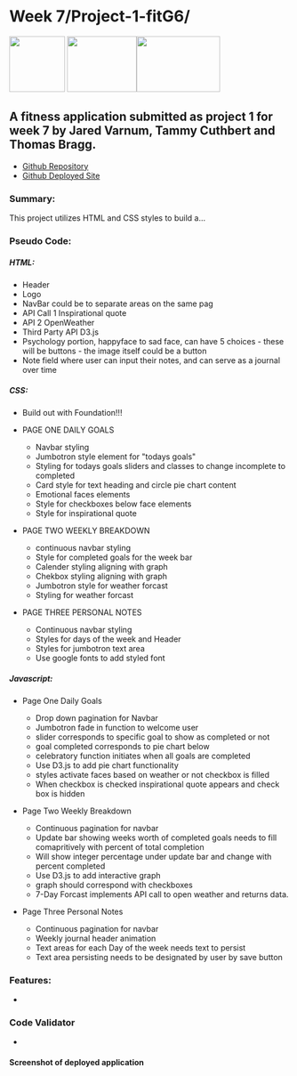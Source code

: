 # Week 7/Project-1-fitG6/
<img src="https://www.pngitem.com/pimgs/m/520-5208614_curso-programacin-front-end-completo-transparent-html-css.png" width="100" height="100"> <img src="https://i.stack.imgur.com/dMXbE.png" width="125" height="100"><img src="https://i.dlpng.com/static/png/7044135_preview.png" width="150" height="100">

## A fitness application submitted as project 1 for week 7 by Jared Varnum, Tammy Cuthbert and Thomas Bragg.

* [Github Repository](https://github.com/TicTac2992/project-1-fitG6)
* [Github Deployed Site](https://tictac2992.github.io/project-1-fitG6/)

### Summary:
This project utilizes HTML and CSS styles to build a...

### Pseudo Code:
##### HTML:
* Header
* Logo
* NavBar could be to separate areas on the same pag
* API Call 1 Inspirational quote
* API 2 OpenWeather
* Third Party API  D3.js 
* Psychology portion, happyface to sad face, can have 5 choices - these will be buttons - the image itself could be a button 
* Note field where user can input their notes, and can serve as a journal over time

##### CSS:
* Build out with Foundation!!! 
* PAGE ONE DAILY GOALS 
    * Navbar styling 
    * Jumbotron style element for "todays goals" 
    * Styling for todays goals sliders and classes to change incomplete to completed 
    * Card style for text heading and circle pie chart content 
    * Emotional faces elements 
    * Style for checkboxes below face elements 
    * Style for inspirational quote 

* PAGE TWO WEEKLY BREAKDOWN 
    * continuous navbar styling 
    * Style for completed goals for the week bar 
    * Calender styling aligning with graph
    * Chekbox styling aligning with graph 
    * Jumbotron style for weather forcast 
    * Styling for weather forcast 

* PAGE THREE PERSONAL NOTES 
    * Continuous navbar styling 
    * Styles for days of the week and Header 
    * Styles for jumbotron text area 
    * Use google fonts to add styled font 

##### Javascript:
* Page One Daily Goals
    * Drop down pagination for Navbar
    * Jumbotron fade in function to welcome user
    * slider corresponds to specific goal to show as completed or not
    * goal completed corresponds to pie chart below
    * celebratory function initiates when all goals are completed
    * Use D3.js to add pie chart functionality
    * styles activate faces based on weather or not checkbox is filled
    * When checkbox is checked inspirational quote appears and check box is hidden
        
* Page Two Weekly Breakdown
    * Continuous pagination for navbar
    * Update bar showing weeks worth of completed goals needs to fill comapritively with percent of total completion
    * Will show integer percentage under update bar and change with percent completed
    * Use D3.js to add interactive graph
    * graph should correspond with checkboxes
    * 7-Day Forcast implements API call to open weather and returns data.

* Page Three Personal Notes
    * Continuous pagination for navbar
    * Weekly journal header animation
    * Text areas for each Day of the week needs text to persist
    * Text area persisting needs to be designated by user by save button

### Features:
* 

### Code Validator
* 

#### Screenshot of deployed application
![]()